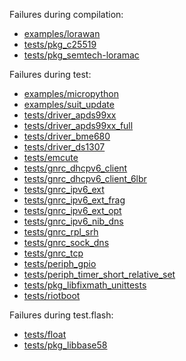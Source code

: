 Failures during compilation:
- [examples/lorawan](examples/lorawan/compilation.failed)
- [tests/pkg_c25519](tests/pkg_c25519/compilation.failed)
- [tests/pkg_semtech-loramac](tests/pkg_semtech-loramac/compilation.failed)

Failures during test:
- [examples/micropython](examples/micropython/test.failed)
- [examples/suit_update](examples/suit_update/test.failed)
- [tests/driver_apds99xx](tests/driver_apds99xx/test.failed)
- [tests/driver_apds99xx_full](tests/driver_apds99xx_full/test.failed)
- [tests/driver_bme680](tests/driver_bme680/test.failed)
- [tests/driver_ds1307](tests/driver_ds1307/test.failed)
- [tests/emcute](tests/emcute/test.failed)
- [tests/gnrc_dhcpv6_client](tests/gnrc_dhcpv6_client/test.failed)
- [tests/gnrc_dhcpv6_client_6lbr](tests/gnrc_dhcpv6_client_6lbr/test.failed)
- [tests/gnrc_ipv6_ext](tests/gnrc_ipv6_ext/test.failed)
- [tests/gnrc_ipv6_ext_frag](tests/gnrc_ipv6_ext_frag/test.failed)
- [tests/gnrc_ipv6_ext_opt](tests/gnrc_ipv6_ext_opt/test.failed)
- [tests/gnrc_ipv6_nib_dns](tests/gnrc_ipv6_nib_dns/test.failed)
- [tests/gnrc_rpl_srh](tests/gnrc_rpl_srh/test.failed)
- [tests/gnrc_sock_dns](tests/gnrc_sock_dns/test.failed)
- [tests/gnrc_tcp](tests/gnrc_tcp/test.failed)
- [tests/periph_gpio](tests/periph_gpio/test.failed)
- [tests/periph_timer_short_relative_set](tests/periph_timer_short_relative_set/test.failed)
- [tests/pkg_libfixmath_unittests](tests/pkg_libfixmath_unittests/test.failed)
- [tests/riotboot](tests/riotboot/test.failed)

Failures during test.flash:
- [tests/float](tests/float/test.flash.failed)
- [tests/pkg_libbase58](tests/pkg_libbase58/test.flash.failed)
